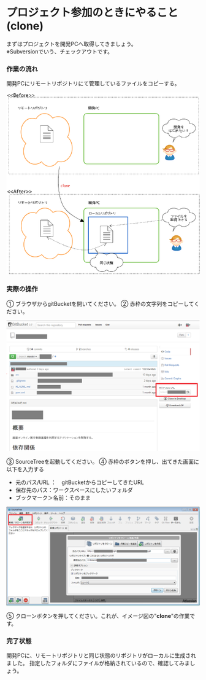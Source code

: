 # プロジェクト参加のときにやること(clone)

まずはプロジェクトを開発PCへ取得してきましょう。  
※Subversionでいう、チェックアウトです。

### 作業の流れ

開発PCにリモートリポジトリにて管理しているファイルをコピーする。

<img src="../img/clone.png" width="600px">

### 実際の操作

① ブラウザからgitBucketを開いてください。
② 赤枠の文字列をコピーしてください。

<img src="../img/gitBucket.png" width="600px">

③ SourceTreeを起動してください。
④ 赤枠のボタンを押し、出てきた画面に以下を入力する
   - 元のパス/URL ：　gitBucketからコピーしてきたURL
   - 保存先のパス：ワークスペースにしたいフォルダ
   - ブックマーク＞名前：そのまま

<img src="../img/sourcetree_clone.png" width="600px">

⑤ クローンボタンを押してください。これが、イメージ図の"**clone**"の作業です。

### 完了状態

開発PCに、リモートリポジトリと同じ状態のリポジトリがローカルに生成されました。
指定したフォルダにファイルが格納されているので、確認してみましょう。